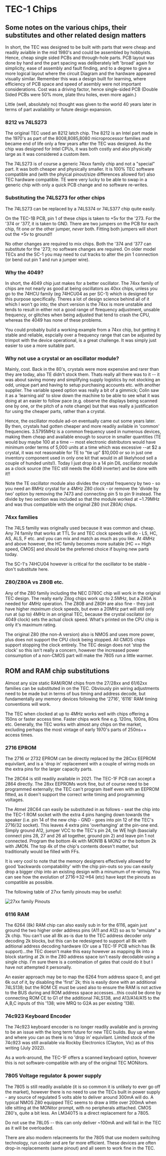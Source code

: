 # TEC-1 Chips

## Some notes on the various chips, their substitutes and other related design matters

In short, the TEC was designed to be built with parts that were cheap and readily avialble in the mid 1980's and could be assembled by hobbyists. Hence, cheap single sided PCBs and through-hole parts. PCB layout was done by hand and the part spacing was deliberately left 'broad' again for simplicity, ease of assembly and fault finding, and to a degree to give a more logical layout where the circuit Diagram and the hardware appeared visually similar. Remember this was a design built for learning, where efficiency of PCB space and speed of asembly were not important considerations. Cost was a driving factor, hence single-sided PCB (Double Sided PCBs were 50% more, plate thru holes, even more again.)

Little (well, absolutely no) thought was given to the world 40 years later in terms of part availability or future design expansion.

### 8212 vs 74LS273

The original TEC used an 8212 latch chip. The 8212 is an Intel part made in the 1970's as part of the 8008,8085,8080 microprocessor families and became end of life only a few years after the TEC was designed. As the chip was designed for Intel CPUs, it was both costly and also physically large as it was considered a custom item.

The 74LS273 is of course a generic 74xxx family chip and not a "special" part. It was both cheaper and physically smaller. It is 100% TEC software compatible and (with the phyical pinout/size differences allowed for) also TEC hardware compatible. TE were very lucky to be able to swap in a generic chip with only a quick PCB change and no software re-writes.

### Substituting the 74LS273 for other chips

The 74LS273 can be replaced by a 74LS374 or 74LS377 chip quite easily.

On the TEC-1B PCB, pin 1 of these chips is taken to +5v for the '273. For the '374 or '377, it is taken to GND. There are two jumpers on the PCB for each chip, fit one *or* the other jumper, *never* both. Fitting both jumpers will short out the +5v to ground!!

No other changes are required to mix chips. Both the '374 and '377 can substitute for the '273; no software changes are required. On older model TECs and the SC-1 you may need to cut tracks to alter the pin 1 connection (or bend out pin 1 and run a jumper wire).

### Why the 4049?

In short, the 4049 chip just makes for a better oscillator. The 74xx family of chips are not nearly as good at being oscillators as 40xx chips, unless you go to the 74HCU family (eg 74HCU04 as per SC-1) which is designed for this purpose specifically. Theres a lot of design science behind all of it which I won't go into; the short version is the 74xx is more unstable and tends to result in either not a good range of ftrequency adjustment, unsable frequency, or glitches when being adjusted that tend to crash the CPU, whereas the 4049 has none of these problems.

You could probably build a working example from a 74xx chip, but getting it stable and reliable, espcially over a frequency range that can be adjusted by trimpot with the device operational, is a great challenge. It was simply just easier to use a more suitable part.

### Why not use a crystal or an oscillator module?

Mainly, cost. Back in the 80's, crystals were more expensive and rarer than they are today, also TE didn't stock them. Thats really all there was to it -- it was about saving money and simplifying supply logistics by not stocking an odd, unique part and having to setup purchasing accounts etc. with another supplier. The variable speed option was really a bit of a gimmick; Colin saw it as a 'learning aid' to slow down the machine to be able to see what it was doing at an easier to follow pace (e.g. observe the displays being scanned one by one, or the pitch of a note change) but that was really a justification for using the cheaper parts, rather than a crystal.

Hence, the oscillator module ad-on eventually came out some years later. By then, crystals had gotten cheaper and more readily avilable in 'common' frequencies. 3.5795MHz is a common frequency used in numerous devices, making them cheap and available enough to source in smaller quantities (TE would buy maybe 100 at a time -- most electronic distributors would have minimum order terms of 5,000 units at a time which was excessive --at $2 a crystal, it was not reasonable for TE to "tie up" $10,000 or so in just one inventory component used in only one kit that would in all likelyhood sell a couple of hunded units!). Today I just drop in a 14 pin DIL oscillator module as a clock source (the TEC still needs the 4049 inverter) and be done with it!!

Note the TE oscillator module also divides the crystal frequency by two - so you need an 8MHz crystal for a 4MHz Z80 clock - or remove the 'divide by two' option by removing the 7473 and connecting pin 5 to pin 9 instead. The divide by two section was included so that the module worked at ~1.79MHz and was thus compatible with the original Z80 (not Z80A) chips.

### 74xx families

The 74LS familiy was originally used because it was common and cheap. Any 74 family that works at TTL 5v and TEC clock speeds will do - LS, HC, AS, ALS, F etc. and you can mix and match as much as you like. At 4MHz and above however, the HC family becomes more suitable [HC == High speed, CMOS] and should be the preferred choice if buying new parts today.

The SC-1's 74HCU04 however is critical for the oscillator to be stable - don't substitute here.

### Z80/Z80A vs Z80B etc.

Any of the Z80 family including the NEC D780C chip will work in the original TEC design. The really early Zilog chips work up to 2.5MHz, but a Z80A is needed for 4MHz operation. The Z80B and Z80H are also fine - they just have higher *maximum* clock speeds, but even a 20MHz part will still only run at (up to) 4MHz in an original TEC, because the crystal oscilator (or 4049 clock) sets the actual clock speed. What's printed on the CPU chip is only it's maximum rating.

The original Z80 (the non-A version) also is NMOS and uses more power, plus does not support the CPU clock being stopped. All CMOS chips support stopping the clock entirely. The TEC design does not 'stop the clock' so this isn't really a concern, however the increased power consumption of a non-CMOS part will make the 7805 run a little warmer.

## ROM and RAM chip substitutions

Almost any size static RAM/ROM chips from the 27/28xx and 61/62xx families can be substituted in on the TEC. Obviously pin wiring adjustments need to be made but in terms of bus timing and address decode, but fundamentally any memory devices following the '2716', '6116' RAM timing conventions will work.

The TEC when clocked at up to 4MHz works well with chips offering a 150ns or faster access time. Faster chips work fine e.g. 120ns, 100ns, 80ns etc. Generally, the TEC works with almost any chips on the market, excluding perhaps the most vintage of early 1970's parts of 250ns++ access times.

### 2716 EPROM

The 2716 or 2732 EPROM can be directly replaced by the 28Cxx EEPROM equivilant, and is a 'drop in' replacement with a couple of wiring mods on the extra pins for the larger capacity parts.

The 28C64 is still readily available in 2021. The TEC-1F PCB can accept a 2864 directly. The 28xx EEPROMs work fine, but of course need to be programmed externally; the TEC can't program itself even with an EEPROM fitted, as it doen't support the correct write timing and programming voltages.

The Atmel 28C64 can easily be substituted in as follows - seat the chip into the TEC-1 ROM socket with the extra 4 pins hanging down towards the speaker (i.e. pin 14 of the new chip - GND - goes into pin 12 of the TEC's 2716/32 socket). This leaves 4 extra pins 'overhanging' at the pin-one end. Simply ground A12, jumper VCC to the TEC's pin 24, tie WE high (bascially connect pins 28, 27 and 26 all together, ground pin 2) and leave pin 1 not connected. Program the bottom 4k with MON1B & MON2 or the bottom 2k with JMON. The top 4k of the chip's contents doesn't matter, but traditionally would be filled with FFs.

It is very cool to note that the memory designers effectively allowed for good 'backwards compatability' with the chip pin-outs so you can easily drop a bigger chip into an existing design with a minumum of re-wiring. You can see how the evolution of 2716->32->64 (etc) have kept the pinouts as compatible as possible.

The following table of 27xx family pinouts may be useful:

![27xx family Pinouts](EPROM_Table.jpg)

### 6116 RAM

The 6264 (8k) RAM chip can also easily sub in for the 6116, again just ground the two higher order address pins (A11 and A12) so as to "emulate" a 2k chip. You can't use all 8k as-is due to the TEC address decoder only decoding 2k blocks, but this can be redesigned to support all 8k with aditional address decoding hardware (Or use a TEC-1F PCB which has 8k support)...the TEC doesn't make this easy however as mapping 8k into a block starting at 2k in the Z80 address space isn't easily decodable using a single chip. I'm sure there is a combination of gates that could do it but I have not attempted it personally.

An easier approach may be to map the 6264 from address space 0, and get 6k out of it, by disabling the 'first' 2k; this is easily done with an additional 74LS138; but the ROM CE must be used also to ensure the RAM is not active to the BUS during and ROM address space accesses...this could be done by connecting ROM CE to G1 of the additional 74LS138, and A13/A14/A15 to the A,B,C inputs of this '138; wire MRQ to G2A as per existing '138).

### 74c923 Keyboard Encoder

The 74c923 keyboard encoder is no longer readily available and is proving to be an issue with the long term future for new TEC builds. Buy up when and where you can as there is no 'drop in' equivilant. Limited stock of the 74c923 was still available via Rockby Electronics (Clayton, Vic) as of this writing (July 2022).

As a work-around, the TEC-1F offers a scanned keyboard option, however this is not software-compatible with any of the original TEC MONitors.

### 7805 Voltage regulator & power supply

The 7805 is still readily available (it is so common it is unlikely to ever go off the market), however there is no need to use the TECs built in power supply - any source of regulated 5 volts able to deliver around 300mA will do. A typical NMOS Z80 equipped TEC seems to draw a little over 200mA when idle sitting at the MONitor prompt, with no peripherals atttached. CMOS Z80's, quite a bit less. An LM340T5 is a direct replacement for a 7805.

Do not use the 78L05 -- this can only deliver ~100mA and will fail in the TEC as it will be overloaded.

There are also modern relacmeents for the 7805 that use modern switcihng technology, run cooler and are far more efficient. These devices are often drop-in replacements (same pinout) and all seem to work fine in the TEC. 
